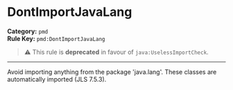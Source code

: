 # DontImportJavaLang
**Category:** `pmd`<br/>
**Rule Key:** `pmd:DontImportJavaLang`<br/>
> :warning: This rule is **deprecated** in favour of `java:UselessImportCheck`.

-----

Avoid importing anything from the package 'java.lang'. These classes are automatically imported (JLS 7.5.3).
